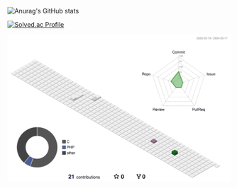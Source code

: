 ![Anurag's GitHub stats](https://github-readme-stats.vercel.app/api?username=SuperStarKang&show_icons=true&theme=github_dark_dimmed)

[![Solved.ac Profile](http://mazassumnida.wtf/api/v2/generate_badge?boj=rkdalsfpdl03)](https://solved.ac/rkdalsfpdl03/)

![](./profile-3d-contrib/profile-south-season-animate.svg)
